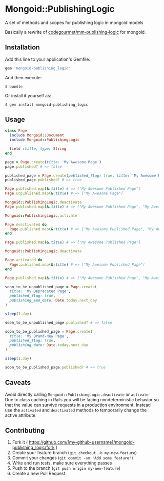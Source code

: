 # Mongoid::PublishingLogic

A set of methods and scopes for publishing logic in mongoid models

Basically a rewrite of [codegourmet/mm-publishing-logic](https://github.com/codegourmet/mm-publishing-logic) for mongoid.

## Installation

Add this line to your application's Gemfile:

```ruby
gem 'mongoid-publishing_logic'
```

And then execute:

    $ bundle

Or install it yourself as:

    $ gem install mongoid-publishing_logic

## Usage

``` ruby
class Page
  include Mongoid::Document
  include Mongoid::PublishingLogic

  field :title, type: String
end

page = Page.create(title: 'My Awesome Page')
page.published? # => false

published_page = Page.create(published_flag: true, title: 'My Awesome Published Page')
published_page.published? # => true

Page.published.map(&:title) # => ["My Awesome Published Page"]
Page.unpublished.map(&:title) # => ["My Awesome Page"]

Mongoid::PublishingLogic.deactivate
Page.published.map(&:title) # => ["My Awesome Published Page", "My Awesome Page"]

Mongoid::PublishingLogic.activate

Page.deactivated do
  Page.published.map(&:title) # => ["My Awesome Published Page", "My Awesome Page"]
end

Page.published.map(&:title) # => ["My Awesome Published Page"]

Mongoid::PublishingLogic.deactivate

Page.activated do
  Page.published.map(&:title) # => ["My Awesome Published Page"]
end

Page.published.map(&:title) # => ["My Awesome Published Page", "My Awesome Page"]

soon_to_be_unpublished_page = Page.create(
  title: 'My Deprecated Page',
  published_flag: true,
  publishing_end_date: Date.today.next_day
)

sleep(1.day)

soon_to_be_unpublished_page.published? # => false

soon_to_be_published_page = Page.create(
  title: 'My Brand-New Page',
  published_flag: true,
  publishing_date: Date.today.next_day
)

sleep(1.day)

soon_to_be_published_page.published? # => true
```

## Caveats

Avoid directly calling `Mongoid::PublishingLogic.deactivate` or `activate`. Due
to class caching in Rails you will be facing nondeterministic behavior so that
the value can survive requests in a production environment. Instead use the
`activated` and `deactivated` methods to temporarily change the active
attribute.

## Contributing

1. Fork it ( https://github.com/[my-github-username]/mongoid-publishing_logic/fork )
2. Create your feature branch (`git checkout -b my-new-feature`)
3. Commit your changes (`git commit -am 'Add some feature'`)
4. Write and run tests, make sure everything passes
5. Push to the branch (`git push origin my-new-feature`)
6. Create a new Pull Request
